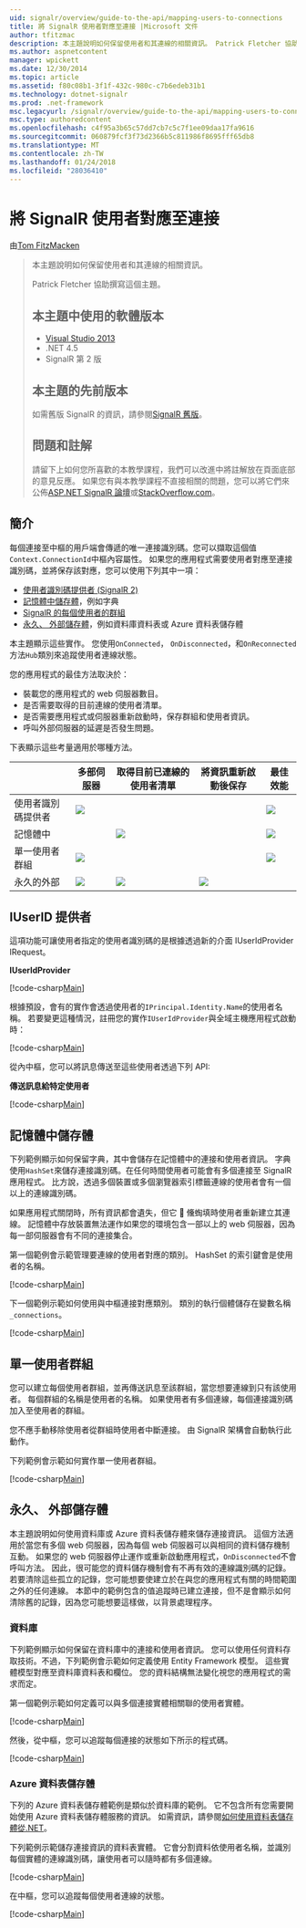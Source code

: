 ```yaml
---
uid: signalr/overview/guide-to-the-api/mapping-users-to-connections
title: 將 SignalR 使用者對應至連接 |Microsoft 文件
author: tfitzmac
description: 本主題說明如何保留使用者和其連線的相關資訊。 Patrick Fletcher 協助撰寫這個主題。 本主題中使用的軟體版本...
ms.author: aspnetcontent
manager: wpickett
ms.date: 12/30/2014
ms.topic: article
ms.assetid: f80c08b1-3f1f-432c-980c-c7b6edeb31b1
ms.technology: dotnet-signalr
ms.prod: .net-framework
msc.legacyurl: /signalr/overview/guide-to-the-api/mapping-users-to-connections
msc.type: authoredcontent
ms.openlocfilehash: c4f95a3b65c57dd7cb7c5c7f1ee09daa17fa9616
ms.sourcegitcommit: 060879fcf3f73d2366b5c811986f8695fff65db8
ms.translationtype: MT
ms.contentlocale: zh-TW
ms.lasthandoff: 01/24/2018
ms.locfileid: "28036410"
---
```

<a name="mapping-signalr-users-to-connections"></a>將 SignalR 使用者對應至連接
====================
由[Tom FitzMacken](https://github.com/tfitzmac)

> 本主題說明如何保留使用者和其連線的相關資訊。
> 
> Patrick Fletcher 協助撰寫這個主題。
> 
> ## <a name="software-versions-used-in-this-topic"></a>本主題中使用的軟體版本
> 
> 
> - [Visual Studio 2013](https://www.microsoft.com/visualstudio/eng/2013-downloads)
> - .NET 4.5
> - SignalR 第 2 版
>   
> 
> 
> ## <a name="previous-versions-of-this-topic"></a>本主題的先前版本
> 
> 如需舊版 SignalR 的資訊，請參閱[SignalR 舊版](../older-versions/index.md)。
> 
> ## <a name="questions-and-comments"></a>問題和註解
> 
> 請留下上如何您所喜歡的本教學課程，我們可以改進中將註解放在頁面底部的意見反應。 如果您有與本教學課程不直接相關的問題，您可以將它們來公佈[ASP.NET SignalR 論壇](https://forums.asp.net/1254.aspx/1?ASP+NET+SignalR)或[StackOverflow.com](http://stackoverflow.com/)。


## <a name="introduction"></a>簡介

每個連接至中樞的用戶端會傳遞的唯一連接識別碼。您可以擷取這個值`Context.ConnectionId`中樞內容屬性。 如果您的應用程式需要使用者對應至連接識別碼，並將保存該對應，您可以使用下列其中一項：

- [使用者識別碼提供者 (SignalR 2)](#IUserIdProvider)
- [記憶體中儲存體](#inmemory)，例如字典
- [SignalR 的每個使用者的群組](#groups)
- [永久、 外部儲存體](#database)，例如資料庫資料表或 Azure 資料表儲存體

本主題顯示這些實作。 您使用`OnConnected`， `OnDisconnected`，和`OnReconnected`方法`Hub`類別來追蹤使用者連線狀態。

您的應用程式的最佳方法取決於：

- 裝載您的應用程式的 web 伺服器數目。
- 是否需要取得的目前連線的使用者清單。
- 是否需要應用程式或伺服器重新啟動時，保存群組和使用者資訊。
- 呼叫外部伺服器的延遲是否發生問題。

下表顯示這些考量適用於哪種方法。

|  | 多部伺服器 | 取得目前已連線的使用者清單 | 將資訊重新啟動後保存 | 最佳效能 |
| --- | --- | --- | --- | --- |
| 使用者識別碼提供者 | ![](mapping-users-to-connections/_static/image1.png) |  |  | ![](mapping-users-to-connections/_static/image2.png) |
| 記憶體中 |  | ![](mapping-users-to-connections/_static/image3.png) |  | ![](mapping-users-to-connections/_static/image4.png) |
| 單一使用者群組 | ![](mapping-users-to-connections/_static/image5.png) |  |  | ![](mapping-users-to-connections/_static/image6.png) |
| 永久的外部 | ![](mapping-users-to-connections/_static/image7.png) | ![](mapping-users-to-connections/_static/image8.png) | ![](mapping-users-to-connections/_static/image9.png) |  |

<a id="IUserIdProvider"></a>

## <a name="iuserid-provider"></a>IUserID 提供者

這項功能可讓使用者指定的使用者識別碼的是根據透過新的介面 IUserIdProvider IRequest。

**IUserIdProvider**

[!code-csharp[Main](mapping-users-to-connections/samples/sample1.cs)]

根據預設，會有的實作會透過使用者的`IPrincipal.Identity.Name`的使用者名稱。 若要變更這種情況，註冊您的實作`IUserIdProvider`與全域主機應用程式啟動時：

[!code-csharp[Main](mapping-users-to-connections/samples/sample2.cs)]

從內中樞，您可以將訊息傳送至這些使用者透過下列 API:

**傳送訊息給特定使用者**

[!code-csharp[Main](mapping-users-to-connections/samples/sample3.cs?highlight=5)]

<a id="inmemory"></a>

## <a name="in-memory-storage"></a>記憶體中儲存體

下列範例顯示如何保留字典，其中會儲存在記憶體中的連接和使用者資訊。 字典使用`HashSet`來儲存連接識別碼。在任何時間使用者可能會有多個連接至 SignalR 應用程式。 比方說，透過多個裝置或多個瀏覽器索引標籤連線的使用者會有一個以上的連線識別碼。

如果應用程式關閉時，所有資訊都會遺失，但它  儵蜪填時使用者重新建立其連線。 記憶體中存放裝置無法運作如果您的環境包含一部以上的 web 伺服器，因為每一部伺服器會有不同的連接集合。

第一個範例會示範管理要連線的使用者對應的類別。 HashSet 的索引鍵會是使用者的名稱。

[!code-csharp[Main](mapping-users-to-connections/samples/sample4.cs)]

下一個範例示範如何使用與中樞連接對應類別。 類別的執行個體儲存在變數名稱`_connections`。

[!code-csharp[Main](mapping-users-to-connections/samples/sample5.cs)]

<a id="groups"></a>

## <a name="single-user-groups"></a>單一使用者群組

您可以建立每個使用者群組，並再傳送訊息至該群組，當您想要連線到只有該使用者。 每個群組的名稱是使用者的名稱。 如果使用者有多個連線，每個連接識別碼加入至使用者的群組。

您不應手動移除使用者從群組時使用者中斷連接。 由 SignalR 架構會自動執行此動作。

下列範例會示範如何實作單一使用者群組。

[!code-csharp[Main](mapping-users-to-connections/samples/sample6.cs)]

<a id="database"></a>

## <a name="permanent-external-storage"></a>永久、 外部儲存體

本主題說明如何使用資料庫或 Azure 資料表儲存體來儲存連接資訊。 這個方法適用於當您有多個 web 伺服器，因為每個 web 伺服器可以與相同的資料儲存機制互動。 如果您的 web 伺服器停止運作或重新啟動應用程式，`OnDisconnected`不會呼叫方法。 因此，很可能您的資料儲存機制會有不再有效的連線識別碼的記錄。 若要清除這些孤立的記錄，您可能想要使建立於在與您的應用程式有關的時間範圍之外的任何連線。 本節中的範例包含的值追蹤時已建立連接，但不是會顯示如何清除舊的記錄，因為您可能想要這樣做，以背景處理程序。

### <a name="database"></a>資料庫

下列範例顯示如何保留在資料庫中的連接和使用者資訊。 您可以使用任何資料存取技術。不過，下列範例會示範如何定義使用 Entity Framework 模型。 這些實體模型對應至資料庫資料表和欄位。 您的資料結構無法變化視您的應用程式的需求而定。

第一個範例示範如何定義可以與多個連接實體相關聯的使用者實體。

[!code-csharp[Main](mapping-users-to-connections/samples/sample7.cs)]

然後，從中樞，您可以追蹤每個連接的狀態如下所示的程式碼。

[!code-csharp[Main](mapping-users-to-connections/samples/sample8.cs)]

<a id="azure"></a>
### <a name="azure-table-storage"></a>Azure 資料表儲存體

下列的 Azure 資料表儲存體範例是類似於資料庫的範例。 它不包含所有您需要開始使用 Azure 資料表儲存體服務的資訊。 如需資訊，請參閱[如何使用資料表儲存體從.NET](https://azure.microsoft.com/documentation/articles/storage-dotnet-how-to-use-tables/)。

下列範例示範儲存連接資訊的資料表實體。 它會分割資料依使用者名稱，並識別每個實體的連線識別碼，讓使用者可以隨時都有多個連線。

[!code-csharp[Main](mapping-users-to-connections/samples/sample9.cs)]

在中樞，您可以追蹤每個使用者連線的狀態。

[!code-csharp[Main](mapping-users-to-connections/samples/sample10.cs)]

